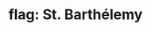 ---
layout: flags
title: "flag: St. Barthélemy"
emoji: flag_st_barthelemy
permalink: 🇧🇱.html
image: assets/img/3moji/flag_st_barthelemy.png
---